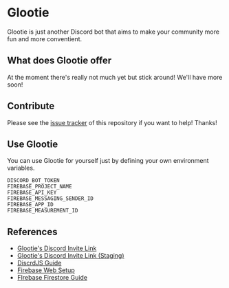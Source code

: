 # Glootie

Glootie is just another Discord bot that aims to make your community more fun and more conventient.

## What does Glootie offer

At the moment there's really not much yet but stick around! We'll have more soon!

## Contribute

Please see the [issue tracker](https://github.com/BosEriko/glootie/issues) of this repository if you want to help! Thanks!

## Use Glootie

You can use Glootie for yourself just by defining your own environment variables.

```
DISCORD_BOT_TOKEN
FIREBASE_PROJECT_NAME
FIREBASE_API_KEY
FIREBASE_MESSAGING_SENDER_ID
FIREBASE_APP_ID
FIREBASE_MEASUREMENT_ID
```

## References

- [Glootie's Discord Invite Link](https://discordapp.com/oauth2/authorize?&client_id=660062248512913429&scope=bot&permissions=2146958839)
- [Glootie's Discord Invite Link (Staging)](https://discordapp.com/oauth2/authorize?&client_id=660725760184811522&scope=bot&permissions=2146958839)
- [DiscrdJS Guide](https://discordjs.guide/)
- [Firebase Web Setup](https://firebase.google.com/docs/web/setup)
- [FIrebase Firestore Guide](https://firebase.google.com/docs/firestore/quickstart)
